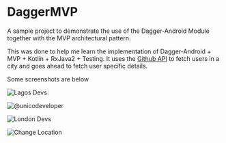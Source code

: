 # DaggerMVP
A sample project to demonstrate the use of the Dagger-Android Module together with the MVP architectural pattern.

This was done to help me learn the implementation of Dagger-Android + MVP + Kotlin + RxJava2 + Testing. It uses the [Github API](https://api.github.com/search/users?q=location:lagos) to fetch users in a city and goes ahead to fetch user specific details.

Some screenshots are below

![](https://github.com/IkechukwuAKalu/DaggerMVP/blob/master/screenshots/device-2017-09-26-171101.png "Lagos Devs")

![](https://github.com/IkechukwuAKalu/DaggerMVP/blob/master/screenshots/device-2017-09-26-171213.png "@unicodeveloper")

![](https://github.com/IkechukwuAKalu/DaggerMVP/blob/master/screenshots/device-2017-09-26-171314.png "London Devs")

![](https://github.com/IkechukwuAKalu/DaggerMVP/blob/master/screenshots/device-2017-09-26-171356.png "Change Location")
